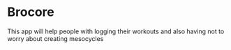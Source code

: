 # Brocore
This app will help people with logging their workouts and also having not to worry about creating mesocycles
